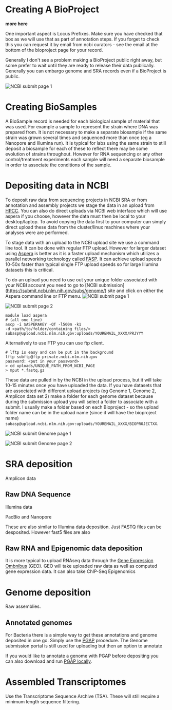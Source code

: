 
# Creating A BioProject

__more here__

One important aspect is Locus Prefixes. Make sure you have checked that box as we will use that as part of annotation steps. If you forget to check this you can request it by email from ncbi curators - see the email at the bottom of the bioproject page for your record.

Generally I don't see a problem making a BioProject public right away, but some prefer to wait until they are ready to release their data publically. Generally you can embargo genome and SRA records even if a BioProject is public.

![NCBI submit page 1](../img/ncbi_submit_bioproject_1.png)

# Creating BioSamples

A BioSample record is needed for each biological sample of material that was used. For example a sample to represent the strain where DNA was prepared from. It is not necessary to make a separate biosample if the same strain was grown several times and sequenced more than once (eg a Nanopore and Illumina run). It is typical for labs using the same strain to still deposit a biosample for each of these to reflect there may be some evolution of strains throughout.  However for RNA sequencing or any other control/treatment experiments each sample will need a separate biosample in order to associate the conditions of the sample.

# Depositing data in NCBI

To deposit raw data from sequencing projects in NCBI SRA or from annotation and assembly projects we stage the data in an upload from [HPCC](https://hpcc.ucr.edu). You can also do direct uploads via NCBI web interface which will use aspera if you choose, however the data must then be local to your desktop/laptop.  To avoid copying the data first to your computer can simply direct upload these data from the cluster/linux machines where your analyses were are performed.

To stage data with an upload to the NCBI upload site we use a command line tool. It can be done with regular FTP upload.
However for larger dataset using [Aspera](https://www.ncbi.nlm.nih.gov/books/NBK242625/) is better as it is a faster upload mechanism which utilizes a parallel networking technology called [FASP](https://en.wikipedia.org/wiki/Fast_and_Secure_Protocol). It can achieve upload speeds 10-50x faster than typical single FTP upload speeds so for large Illumina datasets this is critical.

To do an upload you need to use  out your unique folder associated with your NCBI account you need to go to [NCBI submission] (https://submit.ncbi.nlm.nih.gov/subs/genome/) site and click on either the Aspera command line or FTP menu.
![NCBI submit page 1](../img/ncbi_submit_main.png)

![NCBI submit page 2](../img/ncbi_submit_main_2.png)

```
module load aspera
# (all one line)
ascp -i $ASPERAKEY -QT -l500m -k1
-d <path/to/folder/containing files/>
subasp@upload.ncbi.nlm.nih.gov:uploads/YOUREMAIL_XXXX/PRJYYY
```

Alternatively to use FTP you can use ftp client.
```
# lftp is easy and can be put in the background
lftp subftp@ftp-private.ncbi.nlm.nih.gov
password: <put in your password>
> cd uploads/UNIQUE_PATH_FROM_NCBI_PAGE
> mput *.fastq.gz
```

These data are pulled in by the NCBI in the upload process, but it will take 10-15 minutes once you have uploaded the data. If you have datasets that are associated with different upload projects (eg Genome 1, Genome 2, Amplicon data set 2) make a folder for each genome dataset because during the submission upload you will select a folder to associate with a submit. I usually make a folder based on each Bioproject - so the upload folder name can be in the upload name (since it will have the bioproject name) `subasp@upload.ncbi.nlm.nih.gov:uploads/YOUREMAIL_XXXX/BIOPROJECTXX`.

![NCBI submit Genome page 1](../img/ncbi_submit_genome_1.png)

![NCBI submit Genome page 2](../img/ncbi_submit_genome_2.png)

# SRA deposition

Amplicon data

## Raw DNA Sequence

Illumina data

PacBio and Nanopore

These are also similar to Illumina data deposition. Just FASTQ files can be desposited. However fast5 files are also


## Raw RNA and Epigenomic data deposition

It is more typical to upload RNAseq data through the [Gene Expression Ombnibus](https://www.ncbi.nlm.nih.gov/geo/) (GEO). GEO will take uploaded raw data as well as computed gene expression data. It can also take ChIP-Seq Epigenomics

# Genome deposition

Raw assemblies.

## Annotated genomes

For Bacteria there is a simple way to get these annotations and genome deposited in one go. Simply use the [PGAP](https://www.ncbi.nlm.nih.gov/genome/annotation_prok/) procedure.  The Genome submission portal is still used for uploading but then an option to annotate

If you would like to annotate a genome with PGAP before depositing you can also download and run [PGAP locally](https://github.com/ncbi/pgap).

# Assembled Transcriptomes

Use the Transcriptome Sequence Archive (TSA). These will still require a minimum length sequence filtering.
